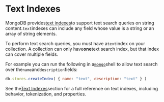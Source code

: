 # Text Indexes

MongoDB provides[text indexes](https://docs.mongodb.com/manual/core/index-text/#index-feature-text)to support text search queries on string content.`text`indexes can include any field whose value is a string or an array of string elements.

To perform text search queries, you must have a`text`index on your collection. A collection can only have**one**text search index, but that index can cover multiple fields.

For example you can run the following in a[`mongo`](https://docs.mongodb.com/manual/reference/program/mongo/#bin.mongo)shell to allow text search over the`name`and`description`fields:

```js
db.stores.createIndex( { name: "text", description: "text" } )

```

See the[Text Indexes](https://docs.mongodb.com/manual/core/index-text/)section for a full reference on text indexes, including behavior, tokenization, and properties.

  



